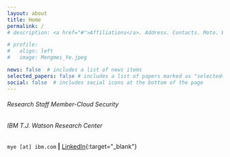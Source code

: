 ```yaml
---
layout: about
title: Home
permalink: /
# description: <a href="#">Affiliations</a>. Address. Contacts. Moto. Etc.

# profile:
#   align: left
#   image: Mengmei_Ye.jpeg

news: false  # includes a list of news items
selected_papers: false # includes a list of papers marked as "selected={true}"
social: false  # includes social icons at the bottom of the page
---
```


<h6>Research Staff Member-Cloud Security</h6>

<h6>IBM T.J. Watson Research Center</h6>

`mye [at] ibm.com` <b>|</b> [LinkedIn](https://www.linkedin.com/in/mengmei-ye/){:target="_blank"}
